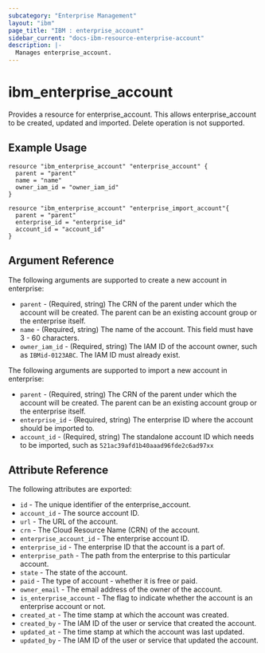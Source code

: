 ```yaml
---
subcategory: "Enterprise Management"
layout: "ibm"
page_title: "IBM : enterprise_account"
sidebar_current: "docs-ibm-resource-enterprise-account"
description: |-
  Manages enterprise_account.
---
```


# ibm\_enterprise_account

Provides a resource for enterprise_account. This allows enterprise_account to be created, updated and imported. Delete operation is not supported.

## Example Usage

```hcl
resource "ibm_enterprise_account" "enterprise_account" {
  parent = "parent"
  name = "name"
  owner_iam_id = "owner_iam_id"
}

resource "ibm_enterprise_account" "enterprise_import_account"{
  parent = "parent"
  enterprise_id = "enterprise_id"
  account_id = "account_id"
}
```


## Argument Reference

The following arguments are supported to create a new account in enterprise:

* `parent` - (Required, string) The CRN of the parent under which the account will be created. The parent can be an existing account group or the enterprise itself.
* `name` - (Required, string) The name of the account. This field must have 3 - 60 characters.
* `owner_iam_id` - (Required, string) The IAM ID of the account owner, such as `IBMid-0123ABC`. The IAM ID must already exist.

The following arguments are supported to import a new account in enterprise:

* `parent` - (Required, string) The CRN of the parent under which the account will be created. The parent can be an existing account group or the enterprise itself.
* `enterprise_id` - (Required, string) The enterprise ID where the account should be imported to.
* `account_id` - (Required, string) The standalone account ID which needs to be imported, such as `521ac39afd1b40aaad96fde2c6ad97xx`


## Attribute Reference

The following attributes are exported:

* `id` - The unique identifier of the enterprise_account.
* `account_id` - The source account ID.
* `url` - The URL of the account.
* `crn` - The Cloud Resource Name (CRN) of the account.
* `enterprise_account_id` - The enterprise account ID.
* `enterprise_id` - The enterprise ID that the account is a part of.
* `enterprise_path` - The path from the enterprise to this particular account.
* `state` - The state of the account.
* `paid` - The type of account - whether it is free or paid.
* `owner_email` - The email address of the owner of the account.
* `is_enterprise_account` - The flag to indicate whether the account is an enterprise account or not.
* `created_at` - The time stamp at which the account was created.
* `created_by` - The IAM ID of the user or service that created the account.
* `updated_at` - The time stamp at which the account was last updated.
* `updated_by` - The IAM ID of the user or service that updated the account.
